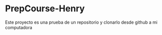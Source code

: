 # PrepCourse-Henry
Este proyecto es una prueba de un repositorio y clonarlo desde github a mi computadora 
